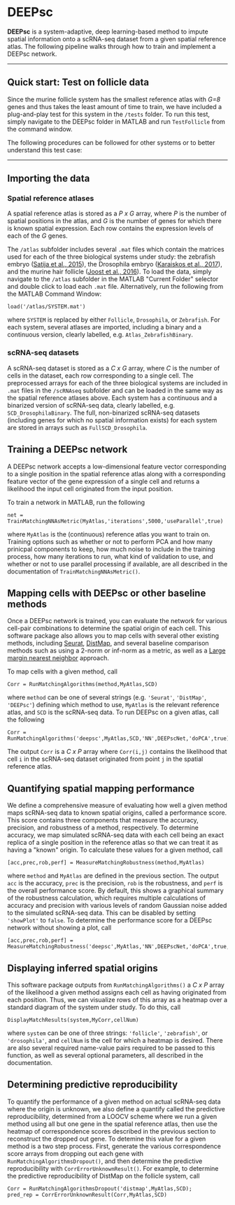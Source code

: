 # DEEPsc

**DEEPsc** is a system-adaptive, deep learning-based method to impute spatial information onto a scRNA-seq dataset from a given spatial reference atlas. The following pipeline walks through how to train and implement a DEEPsc network.

---

## Quick start: Test on follicle data

Since the murine follicle system has the smallest reference atlas with *G=8* genes and thus takes the least amount of time to train, we have included a plug-and-play test for this system in the `/tests` folder. To run this test, simply navigate to the DEEPsc folder in MATLAB and run `TestFollicle` from the command window.

The following procedures can be followed for other systems or to better understand this test case:

---

## Importing the data

### Spatial reference atlases

A spatial reference atlas is stored as a *P x G* array, where *P* is the number of spatial positions in the atlas, and *G* is the number of genes for which there is known spatial expression. Each row contains the expression levels of each of the *G* genes.

The `/atlas` subfolder includes several `.mat` files which contain the matrices used for each of the three biological systems under study: the zebrafish embryo ([Satija et al., 2015](https://www.nature.com/articles/nbt.3192)), the Drosophila embryo ([Karaiskos et al., 2017](https://science.sciencemag.org/content/358/6360/194)), and the murine hair follicle ([Joost et al., 2016](https://www.cell.com/fulltext/S2405-4712(16)30265-4)). To load the data, simply navigate to the `/atlas` subfolder in the MATLAB "Current Folder" selector and double click to load each `.mat` file. Alternatively, run the following from the MATLAB Command Window:

```
load('/atlas/SYSTEM.mat')
```
where `SYSTEM` is replaced by either `Follicle`, `Drosophila`, or `Zebrafish`. For each system, several atlases are imported, including a binary and a continuous version, clearly labelled, e.g. `Atlas_ZebrafishBinary`.

### scRNA-seq datasets

A scRNA-seq dataset is stored as a *C x G* array, where *C* is the number of cells in the dataset, each row corresponding to a single cell. The preprocessed arrays for each of the three biological systems are included in `.mat` files in the `/scRNAseq` subfolder and can be loaded in the same way as the spatial reference atlases above. Each system has a continuous and a binarized version of scRNA-seq data, clearly labelled, e.g. `SCD_DrosophilaBinary`. The full, non-binarized scRNA-seq datasets (including genes for which no spatial information exists) for each system are stored in arrays such as `FullSCD_Drosophila`.

## Training a DEEPsc network

A DEEPsc network accepts a low-dimensional feature vector corresponding to a single position in the spatial reference atlas along with a corresponding feature vector of the gene expression of a single cell and returns a likelihood the input cell originated from the input position.

To train a network in MATLAB, run the following
```
net = TrainMatchingNNAsMetric(MyAtlas,'iterations',5000,'useParallel',true)
```
where `MyAtlas` is the (continuous) reference atlas you want to train on. Training options such as whether or not to perform PCA and how many prinicpal components to keep, how much noise to include in the training process, how many iterations to run, what kind of validation to use, and whether or not to use parallel processing if available, are all described in the documentation of `TrainMatchingNNAsMetric()`.

## Mapping cells with DEEPsc or other baseline methods

Once a DEEPsc network is trained, you can evaluate the network for various cell-pair combinations to determine the spatial origin of each cell. This software package also allows you to map cells with several other existing methods, including [Seurat](https://www.nature.com/articles/nbt.3192), [DistMap](https://science.sciencemag.org/content/358/6360/194), and several baseline comparison methods such as using a 2-norm or inf-norm as a metric, as well as a [Large margin nearest neighbor](https://en.wikipedia.org/wiki/Large_margin_nearest_neighbor) approach.

To map cells with a given method, call
```
Corr = RunMatchingAlgorithms(method,MyAtlas,SCD)
```
where `method` can be one of several strings (e.g. `'Seurat'`, `'DistMap'`, `'DEEPsc'`) defining which method to use, `MyAtlas` is the relevant reference atlas, and `SCD` is the scRNA-seq data. To run DEEPsc on a given atlas, call the following
```
Corr = RunMatchingAlgorithms('deepsc',MyAtlas,SCD,'NN',DEEPscNet,'doPCA',true)
```
The output `Corr` is a *C x P* array where `Corr(i,j)` contains the likelihood that cell `i` in the scRNA-seq dataset originated from point `j` in the spatial reference atlas.

## Quantifying spatial mapping performance

We define a comprehensive measure of evaluating how well a given method maps scRNA-seq data to known spatial origins, called a performance score. This score contains three components that measure the accuracy, precision, and robustness of a method, respectively. To determine accuracy, we map simulated scRNA-seq data with each cell being an exact replica of a single position in the reference atlas so that we can treat it as having a "known" origin. To calculate these values for a given method, call
```
[acc,prec,rob,perf] = MeasureMatchingRobustness(method,MyAtlas)
```
where `method` and `MyAtlas` are defined in the previous section. The output `acc` is the accuracy, `prec` is the precision, `rob` is the robustness, and `perf` is the overall performance score. By default, this shows a graphical summary of the robustness calculation, which requires multiple calculations of accuracy and precision with various levels of random Gaussian noise added to the simulated scRNA-seq data. This can be disabled by setting `'showPlot'` to `false`. To determine the performance score for a DEEPsc network without showing a plot, call
```
[acc,prec,rob,perf] = MeasureMatchingRobustness('deepsc',MyAtlas,'NN',DEEPscNet,'doPCA',true,'showPlot',false)
```

## Displaying inferred spatial origins

This software package outputs from `RunMatchingAlgorithms()` a *C x P* array of the likelihood a given method assigns each cell as having originated from each position. Thus, we can visualize rows of this array as a heatmap over a standard diagram of the system under study. To do this, call
```
DisplayMatchResults(system,MyCorr,cellNum)
```
where `system` can be one of three strings: `'follicle'`, `'zebrafish'`, or `'drosophila'`, and `cellNum` is the cell for which a heatmap is desired. There are also several required name-value pairs required to be passed to this function, as well as several optional parameters, all described in the documentation.

## Determining predictive reproducibility

To quantify the performance of a given method on actual scRNA-seq data where the origin is unknown, we also define a quantify called the predictive reproducibility, determined from a LOOCV scheme where we run a given method using all but one gene in the spatial reference atlas, then use the heatmap of correspondence scores described in the previous section to reconstruct the dropped out gene. To detemine this value for a given method is a two step process. First, generate the various correspondence score arrays from dropping out each gene with `RunMatchingAlgorithmsDropout()`, and then determine the predictive reproducibility with `CorrErrorUnknownResult()`. For example, to determine the predictive reproducibility of DistMap on the follicle system, call
```
Corr = RunMatchingAlgorithmsDropout('distmap',MyAtlas,SCD);
pred_rep = CorrErrorUnknownResult(Corr,MyAtlas,SCD)
```